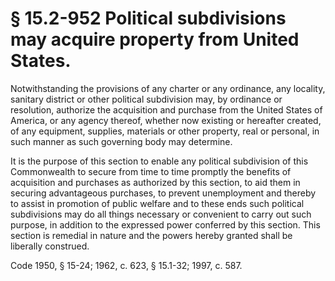 # § 15.2-952 Political subdivisions may acquire property from United States.

<p>Notwithstanding the provisions of any charter or any ordinance, any locality, sanitary district or other political subdivision may, by ordinance or resolution, authorize the acquisition and purchase from the United States of America, or any agency thereof, whether now existing or hereafter created, of any equipment, supplies, materials or other property, real or personal, in such manner as such governing body may determine.</p><p>It is the purpose of this section to enable any political subdivision of this Commonwealth to secure from time to time promptly the benefits of acquisition and purchases as authorized by this section, to aid them in securing advantageous purchases, to prevent unemployment and thereby to assist in promotion of public welfare and to these ends such political subdivisions may do all things necessary or convenient to carry out such purpose, in addition to the expressed power conferred by this section. This section is remedial in nature and the powers hereby granted shall be liberally construed.</p><p>Code 1950, § 15-24; 1962, c. 623, § 15.1-32; 1997, c. 587.</p>